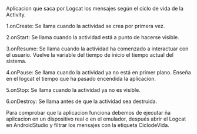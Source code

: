 Aplicacion que saca por Logcat los mensajes según el ciclo de vida de la Activity.

1.onCreate: Se llama cuando la actividad se crea por primera vez.

2.onStart: Se llama cuando la actividad está a punto de hacerse visible.

3.onResume: Se llama cuando la actividad ha comenzado a interactuar con el usuario. Vuelve la variable del tiempo de inicio el tiempo actual del sistema.

4.onPause: Se llama cuando la actividad ya no está en primer plano. Enseña en el logcat el tiempo que ha pasado encendida la aplicacion.

5.onStop: Se llama cuando la actividad ya no es visible.

6.onDestroy: Se llama antes de que la actividad sea destruida.

Para comprobar que la aplicacion funciona debemos de ejecutar ña aplicacion en un dispositivo real o en el emulador, después abrir el Logcat en AndroidStudio y filtrar los mensajes con la etiqueta CiclodeVida.

